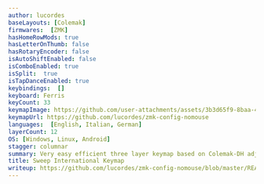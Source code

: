```yaml
---
author: lucordes
baseLayouts: [Colemak]
firmwares:  [ZMK]
hasHomeRowMods: true
hasLetterOnThumb: false
hasRotaryEncoder: false
isAutoShiftEnabled: false
isComboEnabled: true
isSplit:  true
isTapDanceEnabled: true
keybindings:  []
keyboard: Ferris
keyCount: 33
keymapImage: https://github.com/user-attachments/assets/3b3d65f9-8baa-4e73-9c62-1e845fa25314
keymapUrl: https://github.com/lucordes/zmk-config-nomouse
languages:  [English, Italian, German]
layerCount: 12
OS: [Windows, Linux, Android]
stagger: columnar
summary: Very easy efficient three layer keymap based on Colemak-DH adjusted for Italian/German.
title: Sweep International Keymap
writeup: https://github.com/lucordes/zmk-config-nomouse/blob/master/README.md
---
```

